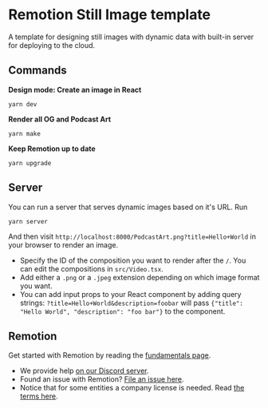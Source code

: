 # Remotion Still Image template

A template for designing still images with dynamic data with built-in server for deploying to the cloud.

## Commands

**Design mode: Create an image in React**

```console
yarn dev
```

**Render all OG and Podcast Art**

```console
yarn make
```

**Keep Remotion up to date**

```console
yarn upgrade
```

## Server

You can run a server that serves dynamic images based on it's URL. Run

```console
yarn server
```

And then visit `http://localhost:8000/PodcastArt.png?title=Hello+World` in your browser to render an image.

- Specify the ID of the composition you want to render after the `/`. You can edit the compositions in `src/Video.tsx`.
- Add either a `.png` or a `.jpeg` extension depending on which image format you want.
- You can add input props to your React component by adding query strings: `?title=Hello+World&description=foobar` will pass `{"title": "Hello World", "description": "foo bar"}` to the component.

## Remotion

Get started with Remotion by reading the [fundamentals page](https://www.remotion.dev/docs/the-fundamentals).

- We provide help [on our Discord server](https://discord.gg/6VzzNDwUwV).
- Found an issue with Remotion? [File an issue here](https://github.com/remotion-dev/remotion/issues/new).
- Notice that for some entities a company license is needed. Read [the terms here](https://github.com/remotion-dev/remotion/blob/main/LICENSE.md).